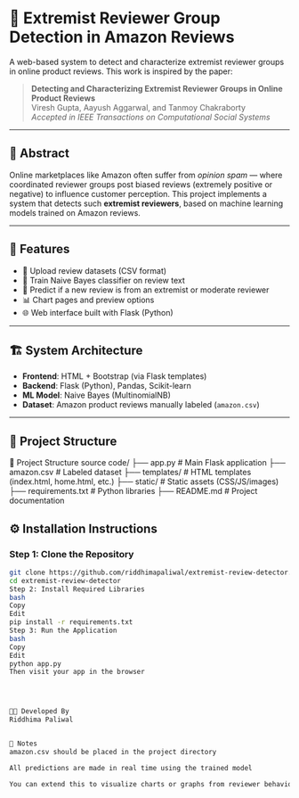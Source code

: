 # 🧠 Extremist Reviewer Group Detection in Amazon Reviews

A web-based system to detect and characterize extremist reviewer groups in online product reviews. This work is inspired by the paper:

> **Detecting and Characterizing Extremist Reviewer Groups in Online Product Reviews**  
> Viresh Gupta, Aayush Aggarwal, and Tanmoy Chakraborty  
> *Accepted in IEEE Transactions on Computational Social Systems*

---

## 📘 Abstract

Online marketplaces like Amazon often suffer from *opinion spam* — where coordinated reviewer groups post biased reviews (extremely positive or negative) to influence customer perception. This project implements a system that detects such **extremist reviewers**, based on machine learning models trained on Amazon reviews.

---

## 🚀 Features

- 📂 Upload review datasets (CSV format)
- 🧮 Train Naive Bayes classifier on review text
- 🧠 Predict if a new review is from an extremist or moderate reviewer
- 📊 Chart pages and preview options
- 🌐 Web interface built with Flask (Python)

---

## 🏗️ System Architecture

- **Frontend**: HTML + Bootstrap (via Flask templates)
- **Backend**: Flask (Python), Pandas, Scikit-learn
- **ML Model**: Naive Bayes (MultinomialNB)
- **Dataset**: Amazon product reviews manually labeled (`amazon.csv`)

---

## 📁 Project Structure

📁 Project Structure
source code/
├── app.py             # Main Flask application
├── amazon.csv         # Labeled dataset
├── templates/         # HTML templates (index.html, home.html, etc.)
├── static/            # Static assets (CSS/JS/images)
├── requirements.txt   # Python libraries
├── README.md          # Project documentation



## ⚙️ Installation Instructions

### Step 1: Clone the Repository

```bash
git clone https://github.com/riddhimapaliwal/extremist-review-detector.git
cd extremist-review-detector
Step 2: Install Required Libraries
bash
Copy
Edit
pip install -r requirements.txt
Step 3: Run the Application
bash
Copy
Edit
python app.py
Then visit your app in the browser




👩‍💻 Developed By
Riddhima Paliwal


📌 Notes
amazon.csv should be placed in the project directory

All predictions are made in real time using the trained model

You can extend this to visualize charts or graphs from reviewer behavior

